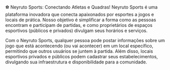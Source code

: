 ⚽ Neyruto Sports: Conectando Atletas e Quadras!
Neyruto Sports é uma plataforma inovadora que conecta apaixonados por esportes a jogos e locais de prática. Nosso objetivo é simplificar a forma como as pessoas encontram e participam de partidas, e como proprietários de espaços esportivos (públicos e privados) divulgam seus horários e serviços.

Com o Neyruto Sports, qualquer pessoa pode postar informações sobre um jogo que está acontecendo (ou vai acontecer) em um local específico, permitindo que outros usuários se juntem à partida. Além disso, locais esportivos privados e públicos podem cadastrar seus estabelecimentos, divulgando sua infraestrutura e disponibilidade para a comunidade.
